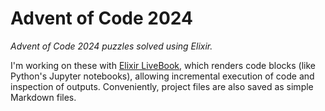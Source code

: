 # Advent of Code 2024

*Advent of Code 2024 puzzles solved using Elixir.*

I'm working on these with [Elixir LiveBook](https://livebook.dev/), which renders code blocks (like Python's Jupyter notebooks), allowing incremental execution of code and inspection of outputs.  Conveniently, project files are also saved as simple Markdown files.
